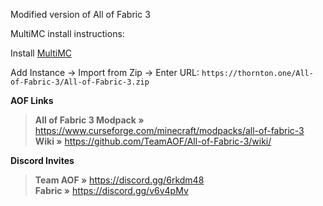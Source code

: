 Modified version of All of Fabric 3


MultiMC install instructions:

Install [MultiMC](https://multimc.org/#Download)

Add Instance -> Import from Zip -> Enter URL: `https://thornton.one/All-of-Fabric-3/All-of-Fabric-3.zip`









__**AOF Links**__  

> **All of Fabric 3 Modpack »** <https://www.curseforge.com/minecraft/modpacks/all-of-fabric-3>  
> **Wiki »** <https://github.com/TeamAOF/All-of-Fabric-3/wiki/>  

__**Discord Invites**__  

> **Team AOF »** <https://discord.gg/6rkdm48>  
> **Fabric »** <https://discord.gg/v6v4pMv>  
